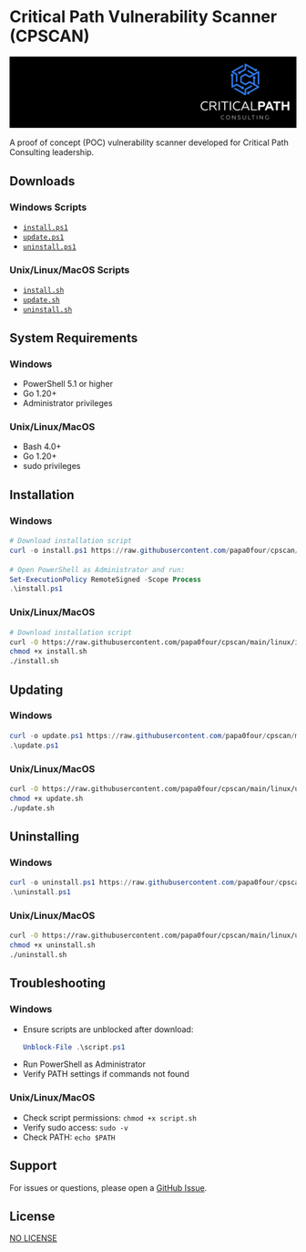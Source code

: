 # Critical Path Vulnerability Scanner (CPSCAN)

![Critical Path][logo]

[logo]: /images/critical_path.jpg "Critical Path Logo"

A proof of concept (POC) vulnerability scanner developed for Critical Path Consulting leadership.

## Downloads

### Windows Scripts
- [`install.ps1`][win-install]
- [`update.ps1`][win-update]
- [`uninstall.ps1`][win-uninstall]

[win-install]: https://raw.githubusercontent.com/papa0four/cpscan/main/windows/install.ps1
[win-update]: https://raw.githubusercontent.com/papa0four/cpscan/main/windows/update.ps1
[win-uninstall]: https://raw.githubusercontent.com/papa0four/cpscan/main/windows/uninstall.ps1

### Unix/Linux/MacOS Scripts
- [`install.sh`][unix-install]
- [`update.sh`][unix-update]
- [`uninstall.sh`][unix-uninstall]

[unix-install]: https://raw.githubusercontent.com/papa0four/cpscan/main/linux/install.sh
[unix-update]: https://raw.githubusercontent.com/papa0four/cpscan/main/linux/update.sh
[unix-uninstall]: https://raw.githubusercontent.com/papa0four/cpscan/main/linux/uninstall.sh

## System Requirements

### Windows
- PowerShell 5.1 or higher
- Go 1.20+
- Administrator privileges

### Unix/Linux/MacOS
- Bash 4.0+
- Go 1.20+
- sudo privileges

## Installation

### Windows
```powershell
# Download installation script
curl -o install.ps1 https://raw.githubusercontent.com/papa0four/cpscan/main/windows/install.ps1

# Open PowerShell as Administrator and run:
Set-ExecutionPolicy RemoteSigned -Scope Process
.\install.ps1
```

### Unix/Linux/MacOS
```bash
# Download installation script
curl -O https://raw.githubusercontent.com/papa0four/cpscan/main/linux/install.sh 
chmod +x install.sh
./install.sh
```

## Updating

### Windows
```powershell
curl -o update.ps1 https://raw.githubusercontent.com/papa0four/cpscan/main/windows/update.ps1 
.\update.ps1
```

### Unix/Linux/MacOS
```bash
curl -O https://raw.githubusercontent.com/papa0four/cpscan/main/linux/update.sh
chmod +x update.sh
./update.sh
```

## Uninstalling

### Windows
```powershell
curl -o uninstall.ps1 https://raw.githubusercontent.com/papa0four/cpscan/main/windows/uninstall.ps1
.\uninstall.ps1
```

### Unix/Linux/MacOS
```bash
curl -O https://raw.githubusercontent.com/papa0four/cpscan/main/linux/uninstall.sh
chmod +x uninstall.sh
./uninstall.sh
```

## Troubleshooting

### Windows
- Ensure scripts are unblocked after download:
  ```powershell
  Unblock-File .\script.ps1
  ```
- Run PowerShell as Administrator
- Verify PATH settings if commands not found

### Unix/Linux/MacOS
- Check script permissions: `chmod +x script.sh`
- Verify sudo access: `sudo -v`
- Check PATH: `echo $PATH`

## Support
For issues or questions, please open a [GitHub Issue][issues].

[issues]: https://github.com/papa0four/cpscan/issues

## License
[NO LICENSE](LICENSE)
